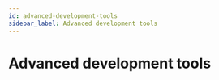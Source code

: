 ```yaml
---
id: advanced-development-tools
sidebar_label: Advanced development tools
---
```


# Advanced development tools




